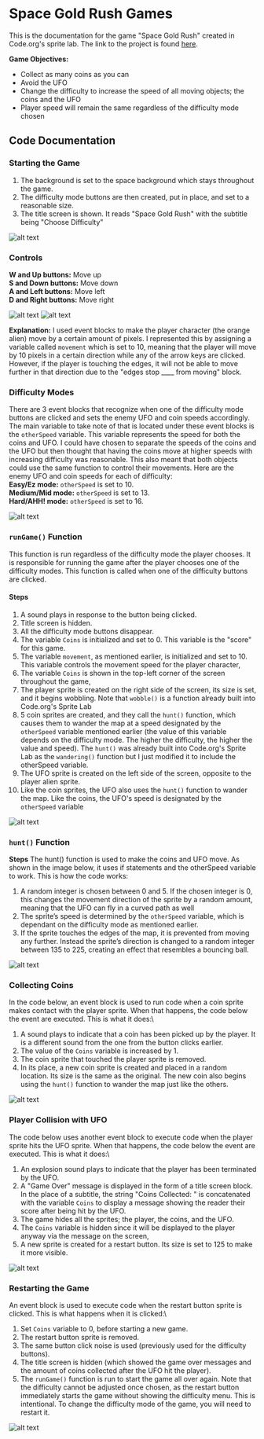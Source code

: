 # Space Gold Rush Games
This is the documentation for the game "Space Gold Rush" created in Code.org's sprite lab. The link to the project is found [here](https://studio.code.org/projects/spritelab/JiRXjBa3ueQIiQPIPyr2fxkPC_ymE5n2Jz2RPtxYHb4/edit).

**Game Objectives:**
* Collect as many coins as you can
* Avoid the UFO
* Change the difficulty to increase the speed of all moving objects; the coins and the UFO
* Player speed will remain the same regardless of the difficulty mode chosen

## Code Documentation

### Starting the Game
1. The background is set to the space background which stays throughout the game.
2. The difficulty mode buttons are then created, put in place, and set to a reasonable size.
3. The title screen is shown. It reads "Space Gold Rush" with the subtitle being "Choose Difficulty"

![alt text](D46FA77E-D005-4134-9DFA-748220C8D35E.png)

### Controls

**W and Up buttons:** Move up\
**S and Down buttons:** Move down\
**A and Left buttons:** Move left\
**D and Right buttons:** Move right

![alt text](image-2.png)
![alt text](image-3.png)

**Explanation:** I used event blocks to make the player character (the orange alien) move by a certain amount of pixels. I represented this by assigning a variable called `movement` which is set to 10, meaning that the player will move by 10 pixels in a certain direction while any of the arrow keys are clicked. However, if the player is touching the edges, it will not be able to move further in that direction due to the "edges stop ____ from moving" block.

### Difficulty Modes

There are 3 event blocks that recognize when one of the difficulty mode buttons are clicked and sets the enemy UFO and coin speeds accordingly. The main variable to take note of that is located under these event blocks is the `otherSpeed` variable. This variable represents the speed for both the coins and UFO. I could have chosen to separate the speeds of the coins and the UFO but then thought that having the coins move at higher speeds with increasing difficulty was reasonable. This also meant that both objects could use the same function to control their movements. Here are the enemy UFO and coin speeds for each of difficulty:\
**Easy/Ez mode:** `otherSpeed` is set to 10.\
**Medium/Mid mode:** `otherSpeed` is set to 13.\
**Hard/AHH! mode:** `otherSpeed` is set to 16.

![alt text](image-5.png)

### `runGame()` Function
This function is run regardless of the difficulty mode the player chooses. It is responsible for running the game after the player chooses one of the difficulty modes. This function is called when one of the difficulty buttons are clicked.
#### Steps
1. A sound plays in response to the button being clicked.
2. Title screen is hidden.
3. All the difficulty mode buttons disappear.
4. The variable `Coins` is initialized and set to 0. This variable is the "score" for this game.
5. The variable `movement`, as mentioned earlier, is initialized and set to 10. This variable controls the movement speed for the player character,
6. The variable `Coins` is shown in the top-left corner of the screen throughout the game,
7. The player sprite is created on the right side of the screen, its size is set, and it begins wobbling. Note that `wobble()` is a function already built into Code.org's Sprite Lab
8. 5 coin sprites are created, and they call the `hunt()` function, which causes them to wander the map at a speed designated by the `otherSpeed` variable mentioned earlier (the value of this variable depends on the difficulty mode. The higher the difficulty, the higher the value and speed). The `hunt()` was already built into Code.org's Sprite Lab as the `wandering()` function but I just modified it to include the otherSpeed variable.
9. The UFO sprite is created on the left side of the screen, opposite to the player alien sprite.
10. Like the coin sprites, the UFO also uses the `hunt()` function to wander the map. Like the coins, the UFO's speed is designated by the `otherSpeed` variable

![alt text](image-4.png)

### `hunt()` Function
**Steps**
The hunt() function is used to make the coins and UFO move. As shown in the image below, it uses if statements and the otherSpeed variable to work. This is how the code works:
1. A random integer is chosen between 0 and 5. If the chosen integer is 0, this changes the movement direction of the sprite by a random amount, meaning that the UFO can fly in a curved path as well
2. The sprite’s speed is determined by the `otherSpeed` variable, which is dependant on the difficulty mode as mentioned earlier.
3. If the sprite touches the edges of the map, it is prevented from moving any further. Instead the sprite’s direction is changed to a random integer between 135 to 225, creating an effect that resembles a bouncing ball.

![alt text](8E45F2FB-A7AB-4D90-93F3-C701066EC6E8_1_105_c.jpeg)

### Collecting Coins
In the code below, an event block is used to run code when a coin sprite makes contact with the player sprite. When that happens, the code below the event are executed. This is what it does:\
1. A sound plays to indicate that a coin has been picked up by the player. It is a different sound from the one from the button clicks earlier.
2. The value of the `Coins` variable is increased by 1.
3. The coin sprite that touched the player sprite is removed.
4. In its place, a new coin sprite is created and placed in a random location. Its size is the same as the original. The new coin also begins using the `hunt()` function to wander the map just like the others.

![alt text](image-6.png)

### Player Collision with UFO
The code below uses another event block to execute code when the player sprite hits the UFO sprite. When that happens, the code below the event are executed. This is what it does:\
1. An explosion sound plays to indicate that the player has been terminated by the UFO.
2. A "Game Over" message is displayed in the form of a title screen block. In the place of a subtitle, the string "Coins Collected: " is concatenated with the variable `Coins` to display a message showing the reader their score after being hit by the UFO.
3. The game hides all the sprites; the player, the coins, and the UFO.
4. The `Coins` variable is hidden since it will be displayed to the player anyway via the message on the screen,
5. A new sprite is created for a restart button. Its size is set to 125 to make it more visible.

![alt text](image-7.png)

### Restarting the Game
An event block is used to execute code when the restart button sprite is clicked. This is what happens when it is clicked:\
1. Set `Coins` variable to 0, before starting a new game.
2. The restart button sprite is removed.
3. The same button click noise is used (previously used for the difficulty buttons).
4. The title screen is hidden (which showed the game over messages and the amount of coins collected after the UFO hit the player).
5. The `runGame()` function is run to start the game all over again.
Note that the difficulty cannot be adjusted once chosen, as the restart button immediately starts the game without showing the difficulty menu. This is intentional. To change the difficulty mode of the game, you will need to restart it.

![alt text](image-8.png)

